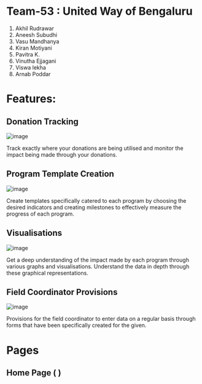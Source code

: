 # Team-53 : United Way of Bengaluru

  1. Akhil Rudrawar
  2. Aneesh Subudhi
  3. Vasu Mandhanya
  4. Kiran Motiyani
  5. Pavitra K.
  6. Vinutha Ejjagani
  7. Viswa lekha
  8. Arnab Poddar

# Features:

## Donation Tracking

![image](https://user-images.githubusercontent.com/55338336/172033777-e48778f4-a4d5-4615-9fd2-964548cbca77.png)

Track exactly where your donations are being utilised and monitor the impact being made through your donations.

## Program Template Creation

![image](https://user-images.githubusercontent.com/55338336/172033782-18cea06e-a6ce-4ff0-b02f-b8927dfa1ad4.png)

Create templates specifically catered to each program by choosing the desired indicators and creating milestones to effectively measure the progress of each program.

## Visualisations

![image](https://user-images.githubusercontent.com/55338336/172033787-3a44333f-bb52-4c7c-a28b-1b31cd41bf39.png)

Get a deep understanding of the impact made by each program through various graphs and visualisations. Understand the data in depth through these graphical representations.

## Field Coordinator Provisions

![image](https://user-images.githubusercontent.com/55338336/172033793-e0e6491a-70e9-4744-b102-6c13cadcaadb.png)

Provisions for the field coordinator to enter data on a regular basis through forms that have been specifically created for the given.

# Pages

## Home Page (  )






